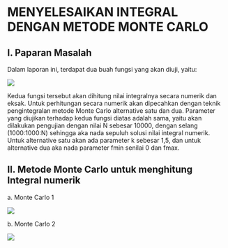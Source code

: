 # MENYELESAIKAN INTEGRAL DENGAN METODE MONTE CARLO

## I. Paparan Masalah
Dalam laporan ini, terdapat dua buah fungsi yang akan diuji, yaitu:

<img src="https://user-images.githubusercontent.com/38347258/56418848-6342a400-62c2-11e9-9f4e-4168c2bfb82a.png">

Kedua fungsi tersebut akan dihitung nilai integralnya secara numerik dan eksak. Untuk perhitungan secara numerik akan dipecahkan dengan teknik pengintegralan metode Monte Carlo alternative satu dan dua. Parameter yang diujikan terhadap kedua fungsi diatas adalah sama, yaitu akan dilakukan pengujian dengan nilai N sebesar 10000, dengan selang (1000:1000:N) sehingga aka nada sepuluh solusi nilai integral numerik. Untuk alternative satu akan ada parameter k sebesar 1,5, dan untuk alternative dua aka nada parameter fmin senilai 0 dan fmax.

## II.	Metode Monte Carlo untuk menghitung Integral numerik

a. Monte Carlo 1

<img src="https://user-images.githubusercontent.com/38347258/56419204-a3565680-62c3-11e9-82df-2754e1c1427e.jpg">

b. Monte Carlo 2

<img src="https://user-images.githubusercontent.com/38347258/56419432-6f2f6580-62c4-11e9-9d51-646036ca863c.jpg">
